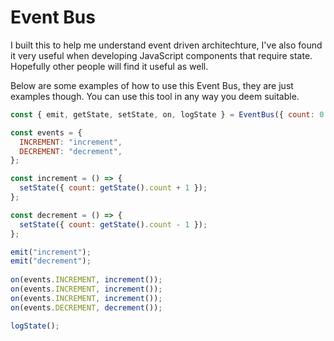 # Event Bus 

I built this to help me understand event driven architechture, I've also found it very useful when developing JavaScript components that require state. Hopefully other people will find it useful as well. 

Below are some examples of how to use this Event Bus, they are just examples though. You can use this tool in any way you deem suitable. 

```js
const { emit, getState, setState, on, logState } = EventBus({ count: 0 });

const events = {
  INCREMENT: "increment",
  DECREMENT: "decrement",
};

const increment = () => {
  setState({ count: getState().count + 1 });
};

const decrement = () => {
  setState({ count: getState().count - 1 });
};

emit("increment");
emit("decrement");
 
on(events.INCREMENT, increment());
on(events.INCREMENT, increment());
on(events.INCREMENT, increment());
on(events.DECREMENT, decrement());

logState();
```
